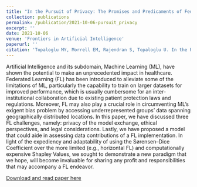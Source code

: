 ```yaml
---
title: "In the Pursuit of Privacy: The Promises and Predicaments of Federated Learning in Healthcare"
collection: publications
permalink: /publication/2021-10-06-pursuit_privacy
excerpt: ''
date: 2021-10-06
venue: 'Frontiers in Artificial Intelligence'
paperurl: ''
citation: 'Topaloglu MY, Morrell EM, Rajendran S, Topaloglu U. In the Pursuit of Privacy: The Promises and Predicaments of Federated Learning in Healthcare. Front Artif Intell. 2021 Oct 6;4:746497. doi: 10.3389/frai.2021.746497. PMID: 34693280; PMCID: PMC8528445.'
---
```


Artificial Intelligence and its subdomain, Machine Learning (ML), have shown the potential to make an unprecedented impact in healthcare. Federated Learning (FL) has been introduced to alleviate some of the limitations of ML, particularly the capability to train on larger datasets for improved performance, which is usually cumbersome for an inter-institutional collaboration due to existing patient protection laws and regulations. Moreover, FL may also play a crucial role in circumventing ML’s exigent bias problem by accessing underrepresented groups’ data spanning geographically distributed locations. In this paper, we have discussed three FL challenges, namely: privacy of the model exchange, ethical perspectives, and legal considerations. Lastly, we have proposed a model that could aide in assessing data contributions of a FL implementation. In light of the expediency and adaptability of using the Sørensen–Dice Coefficient over the more limited (e.g., horizontal FL) and computationally expensive Shapley Values, we sought to demonstrate a new paradigm that we hope, will become invaluable for sharing any profit and responsibilities that may accompany a FL endeavor.


[Download and read paper here](http://surajraj99.github.io/files/pubs/pursuit_privacy.pdf)


<!-- Rajendran S, Topaloglu U. Extracting Smoking Status from Electronic Health Records Using NLP and Deep Learning. AMIA Jt Summits Transl Sci Proc. 2020 May 30;2020:507-516. PMID: 32477672; PMCID: PMC7233082. -->